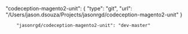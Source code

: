 "codeception-magento2-unit": {
      "type": "git",
      "url": "/Users/jason.dsouza/Projects/jasonrgd/codeception-magento2-unit"
    }

        "jasonrgd/codeception-magento2-unit": "dev-master"
